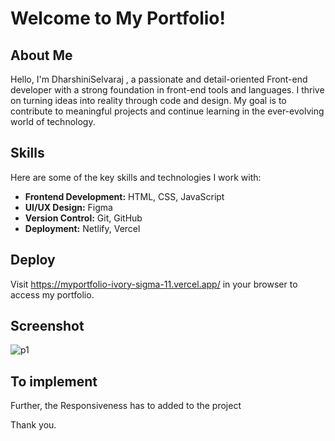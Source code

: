 # Welcome to My Portfolio!

## About Me
Hello, I'm DharshiniSelvaraj , a passionate and detail-oriented Front-end developer with a strong foundation in front-end tools and languages. I thrive on turning ideas into reality through code and design. My goal is to contribute to meaningful projects and continue learning in the ever-evolving world of technology.

## Skills
Here are some of the key skills and technologies I work with:

- **Frontend Development:** HTML, CSS, JavaScript
- **UI/UX Design:** Figma
- **Version Control:** Git, GitHub
- **Deployment:** Netlify, Vercel

## Deploy
Visit https://myportfolio-ivory-sigma-11.vercel.app/ in your browser to access my portfolio.

## Screenshot
![p1](https://github.com/Dharshini-S12/My_Portfolio/assets/118833017/88981e05-8665-4d5e-9486-c5d7baad642a)

## To implement
Further, the Responsiveness has to added to the project

Thank you.

 
